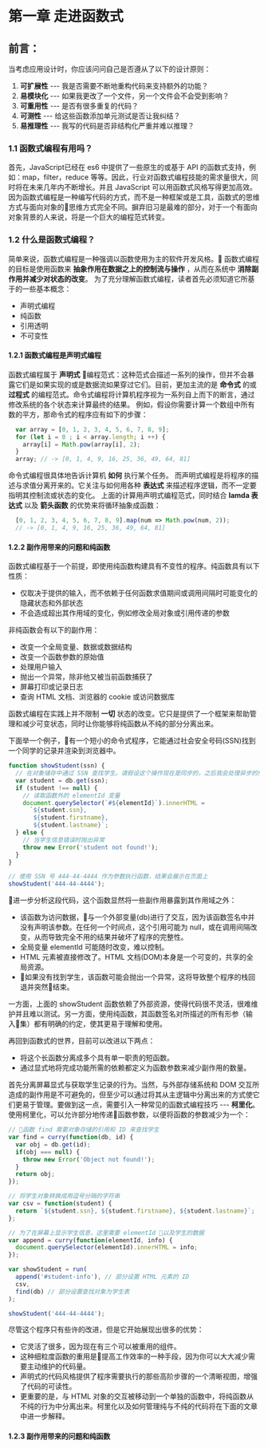 # 第一章 走进函数式

## 前言：

当考虑应用设计时，你应该问问自己是否遵从了以下的设计原则：

  1. **可扩展性** --- 我是否需要不断地重构代码来支持额外的功能？
  2. **易模块化** --- 如果我更改了一个文件，另一个文件会不会受到影响？
  3. **可重用性** --- 是否有很多重复的代码？
  4. **可测性** --- 给这些函数添加单元测试是否让我纠结？
  5. **易推理性** --- 我写的代码是否非结构化严重并难以推理？

### 1.1 函数式编程有用吗？

  首先，JavaScript已经在 es6 中提供了一些原生的或基于 API 的函数式支持，例如：map，filter，reduce 等等。因此，行业对函数式编程技能的需求量很大，同时将在未来几年内不断增长。并且 JavaScript 可以用函数式风格写得更加高效。
  因为函数式编程是一种编写代码的方式，而不是一种框架或是工具，函数式的思维方式与面向对象的思维方式完全不同。摒弃旧习是最难的部分，对于一个有面向对象背景的人来说，将是一个巨大的编程范式转变。

### 1.2 什么是函数式编程？

  简单来说，函数式编程是一种强调以函数使用为主的软件开发风格。
  函数式编程的目标是使用函数来 **抽象作用在数据之上的控制流与操作** ，从而在系统中 **消除副作用并减少对状态的改变**。
  为了充分理解函数式编程，读者首先必须知道它所基于的一些基本概念：

- 声明式编程
- 纯函数
- 引用透明
- 不可变性

#### 1.2.1 函数式编程是声明式编程

  函数式编程属于 **声明式** 编程范式：这种范式会描述一系列的操作，但并不会暴露它们是如果实现的或是数据流如果穿过它们。目前，更加主流的是 **命令式** 的或 **过程式** 的编程范式。命令式编程将计算机程序视为一系列自上而下的断言，通过修改系统的各个状态来计算最终的结果。
  例如，假设你需要计算一个数组中所有数的平方，那命令式的程序应有如下的步骤：

  ```js
    var array = [0, 1, 2, 3, 4, 5, 6, 7, 8, 9];
    for (let i = 0 ; i < array.length; i ++) {
      array[i] = Math.pow(array[i], 2);
    }
    array; // -> [0, 1, 4, 9, 16, 25, 36, 49, 64, 81]
  ```

  命令式编程很具体地告诉计算机 **如何** 执行某个任务。
  而声明式编程是将程序的描述与求值分离开来的。它关注与如何用各种 **表达式** 来描述程序逻辑，而不一定要指明其控制流或状态的变化。
  上面的计算用声明式编程范式，同时结合 **lamda 表达式** 以及 **箭头函数** 的优势来将循环抽象成函数：

  ```js
    [0, 1, 2, 3, 4, 5, 6, 7, 8, 9].map(num => Math.pow(num, 2));
    // -> [0, 1, 4, 9, 16, 25, 36, 49, 64, 81]
  ```

#### 1.2.2 副作用带来的问题和纯函数

函数式编程基于一个前提，即使用纯函数构建具有不变性的程序。纯函数具有以下性质：

- 仅取决于提供的输入，而不依赖于任何函数求值期间或调用间隔时可能变化的隐藏状态和外部状态
- 不会造成超出其作用域的变化，例如修改全局对象或引用传递的参数

非纯函数会有以下的副作用：

- 改变一个全局变量、数据或数据结构
- 改变一个函数参数的原始值
- 处理用户输入
- 抛出一个异常，除非他又被当前函数捕获了
- 屏幕打印或记录日志
- 查询 HTML 文档、浏览器的 cookie 或访问数据库

函数式编程在实践上并不限制 **一切** 状态的改变。它只是提供了一个框架来帮助管理和减少可变状态，同时让你能够将纯函数从不纯的部分分离出来。

下面举一个例子，有一个短小的命令式程序，它能通过社会安全号码(SSN)找到一个同学的记录并渲染到浏览器中。

```js
function showStudent(ssn) {
  // 在对象储存中通过 SSN 查找学生。请假设这个操作现在是同步的，之后我会处理异步的情况。
  var student = db.get(ssn);
  if (student !== null) {
    // 读取函数外的 elementId 变量
    document.querySelector(`#${elementId}`).innerHTML = 
      `${student.ssn},
       ${student.firstname},
       ${student.lastname}`;
  } else {
    // 当学生信息错误时抛出异常
    throw new Error('student not found!');
  }
}

// 使用 SSN 号 444-44-4444 作为参数执行函数，结果会展示在页面上
showStudent('444-44-4444');
```

进一步分析这段代码，这个函数显然将一些副作用暴露到其作用域之外：

- 该函数为访问数据，与一个外部变量(db)进行了交互，因为该函数签名中并没有声明该参数。在任何一个时间点，这个引用可能为 null，或在调用间隔改变，从而导致完全不用的结果并破坏了程序的完整性。
- 全局变量 elementId 可能随时改变，难以控制。
- HTML 元素被直接修改了。HTML 文档(DOM)本身是一个可变的，共享的全局资源。
- 如果没有找到学生，该函数可能会抛出一个异常，这将导致整个程序的栈回退并突然结束。

一方面，上面的 showStudent 函数依赖了外部资源，使得代码很不灵活，很难维护并且难以测试。另一方面，使用纯函数，其函数签名对所描述的所有形参（输入集）都有明确的约定，使其更易于理解和使用。

再回到函数式的世界，目前可以改进以下两点：

- 将这个长函数分离成多个具有单一职责的短函数。
- 通过显式地将完成功能所需的依赖都定义为函数参数来减少副作用的数量。

首先分离屏幕显式与获取学生记录的行为。当然，与外部存储系统和 DOM 交互所造成的副作用是不可避免的，但至少可以通过将其从主逻辑中分离出来的方式使它们更易于管理。要做到这一点，需要引入一种常见的函数式编程技巧 --- **柯里化**。使用柯里化，可以允许部分地传递函数参数，以便将函数的参数减少为一个：

```js
// 函数 find 需要对象存储的引用和 ID 来查找学生
var find = curry(function(db, id) {
  var obj = db.get(id);
  if(obj === null) {
    throw new Error('Object not found!');
  }
  return obj;
});

// 将学生对象转换成用逗号分隔的字符串
var csv = function(student) {
  return `${student.ssn}, ${student.firstname}, ${student.lastname}`;
};

// 为了在屏幕上显示学生信息，这里需要 elementId 以及学生的数据
var append = curry(function(elementId, info) {
  document.querySelector(elementId).innerHTML = info;
});

var showStudent = run(
  append('#student-info'), // 部分设置 HTML 元素的 ID
  csv,
  find(db) // 部分设置查找对象为学生表
);

showStudent('444-44-4444');
```

尽管这个程序只有些许的改进，但是它开始展现出很多的优势：

- 它灵活了很多，因为现在有三个可以被重用的组件。
- 这种细粒度函数的重用是提高工作效率的一种手段，因为你可以大大减少需要主动维护的代码量。
- 声明式的代码风格提供了程序需要执行的那些高阶步骤的一个清晰视图，增强了代码的可读性。
- 更重要的是，与 HTML 对象的交互被移动到一个单独的函数中，将纯函数从不纯的行为中分离出来。柯里化以及如何管理纯与不纯的代码将在下面的文章中进一步解释。

#### 1.2.3 副作用带来的问题和纯函数
